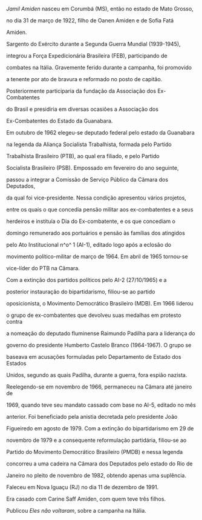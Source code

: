 

*Jamil Amiden* nasceu em Corumbá (MS), então no estado de Mato Grosso,

no dia 31 de março de 1922, filho de Oanen Amiden e de Sofia Fatá

Amiden.



Sargento do Exército durante a Segunda Guerra Mundial (1939-1945),

integrou a Força Expedicionária Brasileira (FEB), participando de

combates na Itália. Gravemente ferido durante a campanha, foi promovido

a tenente por ato de bravura e reformado no posto de capitão.

Posteriormente participaria da fundação da Associação dos Ex-Combatentes

do Brasil e presidiria em diversas ocasiões a Associação dos

Ex-Combatentes do Estado da Guanabara.



Em outubro de 1962 elegeu-se deputado federal pelo estado da Guanabara

na legenda da Aliança Socialista Trabalhista, formada pelo Partido

Trabalhista Brasileiro (PTB), ao qual era filiado, e pelo Partido

Socialista Brasileiro (PSB). Empossado em fevereiro do ano seguinte,

passou a integrar a Comissão de Serviço Público da Câmara dos Deputados,

da qual foi vice-presidente. Nessa condição apresentou vários projetos,

entre os quais o que concedia pensão militar aos ex-combatentes e a seus

herdeiros e instituía o Dia do Ex-combatente, e os que concediam o

domingo remunerado aos portuários e pensão às famílias dos atingidos

pelo Ato Institucional n^o^ 1 (AI-1), editado logo após a eclosão do

movimento político-militar de março de 1964. Em abril de 1965 tornou-se

vice-líder do PTB na Câmara.



Com a extinção dos partidos políticos pelo AI-2 (27/10/1965) e a

posterior instauração do bipartidarismo, filiou-se ao partido

oposicionista, o Movimento Democrático Brasileiro (MDB). Em 1966 liderou

o grupo de ex-combatentes que devolveu suas medalhas em protesto contra

a nomeação do deputado fluminense Raimundo Padilha para a liderança do

governo do presidente Humberto Castelo Branco (1964-1967). O grupo se

baseava em acusações formuladas pelo Departamento de Estado dos Estados

Unidos, segundo as quais Padilha, durante a guerra, fora espião nazista.



Reelegendo-se em novembro de 1966, permaneceu na Câmara até janeiro de

1969, quando teve seu mandato cassado com base no AI-5, editado no mês

anterior. Foi beneficiado pela anistia decretada pelo presidente João

Figueiredo em agosto de 1979. Com a extinção do bipartidarismo em 29 de

novembro de 1979 e a consequente reformulação partidária, filiou-se ao

Partido do Movimento Democrático Brasileiro (PMDB) e nessa legenda

concorreu a uma cadeira na Câmara dos Deputados pelo estado do Rio de

Janeiro no pleito de novembro de 1982, obtendo apenas uma suplência.



Faleceu em Nova Iguaçu (RJ) no dia 11 de dezembro de 1991.



Era casado com Carine Saff Amiden, com quem teve três filhos.



Publicou *Eles não voltaram*, sobre a campanha na Itália.



